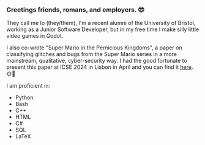 ### Greetings friends, romans, and employers. 😎

They call me Io (they/them), I'm a recent alumni of the University of Bristol, working as a Junior Software Developer, but in my free time I make silly little video games in Godot.

I also co-wrote "Super Mario in the Pernicious Kingdoms", a paper on classifying glitches and bugs from the Super Mario series in a more mainstream, qualitative, cyber-security way. I had the good fortunate to present this paper at ICSE 2024 in Lisbon in April and you can find it [here](https://arxiv.org/pdf/2404.14870). 🌞🥳

I am proficient in:
- Python
- Bash
- C++
- HTML
- C#
- SQL
- LaTeX



<!--
**IoLimmer/IoLimmer** is a ✨ _special_ ✨ repository because its `README.md` (this file) appears on your GitHub profile.

Here are some ideas to get you started:

- 🔭 I’m currently working on ...
- 🌱 I’m currently learning ...
- 👯 I’m looking to collaborate on ...
- 🤔 I’m looking for help with ...
- 💬 Ask me about ...
- 📫 How to reach me: ...
- 😄 Pronouns: ...
- ⚡ Fun fact: ...
-->
